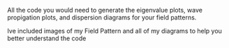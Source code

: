 All the code you would need to generate the eigenvalue plots, wave propigation plots, and dispersion diagrams for your field patterns.

Ive included images of my Field Pattern and all of my diagrams to help you better understand the code
